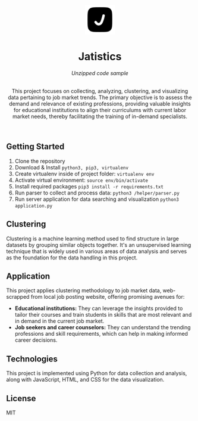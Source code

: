 <!-- PROJECT LOGO -->
<br />
<div align="center">
  <a href="/static/favicon.svg">
    <img src="static/favicon.svg" alt="Logo" width="80" height="80">
  </a>
<br/>
<h1 align="center">Jatistics</h1>
<i>Unzipped code sample</i>
  <p align="center">
    <br/>
    This project focuses on collecting, analyzing, clustering, and visualizing data pertaining to job market trends. The primary objective is to assess the demand and relevance of existing professions, providing valuable insights for educational institutions to align their curriculums with current labor market needs, thereby facilitating the training of in-demand specialists.
    <br />

  </p>
</div>
<br/>

## **Getting Started**

1. Clone the repository
2. Download & Install `python3, pip3, virtualenv`
3. Create virtualenv inside of project folder: `virtualenv env`
4. Activate virtual environment: `source env/bin/activate`
5. Install required packages `pip3 install -r requirements.txt`
6. Run parser to collect and process data: `python3 /helper/parser.py`
7. Run server application for data searching and visualization `python3 application.py`

## **Clustering**

Clustering is a machine learning method used to find structure in large datasets by grouping similar objects together. It's an unsupervised learning technique that is widely used in various areas of data analysis and serves as the foundation for the data handling in this project.

## **Application**

This project applies clustering methodology to job market data, web-scrapped from local job posting website, offering promising avenues for:

- **Educational institutions:** They can leverage the insights provided to tailor their courses and train students in skills that are most relevant and in demand in the current job market.
- **Job seekers and career counselors:** They can understand the trending professions and skill requirements, which can help in making informed career decisions.

## **Technologies**

This project is implemented using Python for data collection and analysis, along with JavaScript, HTML, and CSS for the data visualization.

## **License**

MIT
